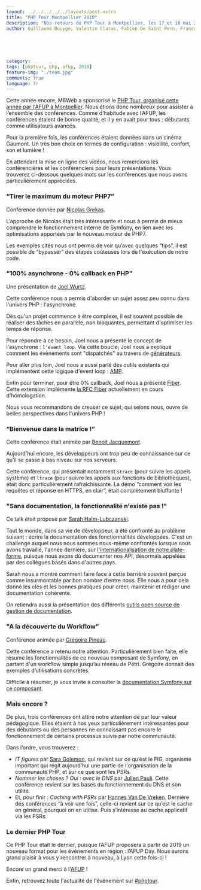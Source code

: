 ```yaml
---
layout: ../../../../../layouts/post.astro
title: "PHP Tour Montpellier 2018"
description: "Nos retours du PHP Tour à Montpellier, les 17 et 18 mai 2018"
author: Guillaume Bouyge, Valentin Claras, Fabien De Saint Pern, Francois-Xavier Gaberan, Héléna Hiraux, Pascal Martin


  
  
  
category:
tags: [phptour, php, afup, 2018]
feature-img: "./team.jpg"
comments: true
language: fr
---
```


Cette année encore, M6Web a sponsorisé le [PHP Tour, organisé cette année par l'AFUP à Montpellier](https://event.afup.org/en/phptourmontpellier2018/).
Nous étions donc nombreux pour assister à l’ensemble des conférences. Comme d’habitude avec l’AFUP, les conférences étaient de bonne qualité, et il y en avait pour tous : débutants comme utilisateurs avancés.

Pour la première fois, les conférences étaient données dans un cinéma Gaumont. Un très bon choix en termes de configuration : visibilité, confort, son et lumière !

En attendant la mise en ligne des vidéos, nous remercions les conférencières et les conférenciers pour leurs présentations. Vous trouverez ci-dessous quelques mots sur les conférences que nous avons particulièrement appréciées.


### “Tirer le maximum du moteur PHP7”

Conférence donnée par [Nicolas Grekas](https://twitter.com/nicolasgrekas).

L’approche de Nicolas était très intéressante et nous à permis de mieux comprendre le fonctionnement interne de Symfony, en lien avec les optimisations apportées par le nouveau moteur de PHP7.

Les exemples cités nous ont permis de voir qu’avec quelques “tips”, il est possible de “bypasser” des étapes coûteuses lors de l'exécution de notre code.


### “100% asynchrone - 0% callback en PHP”

Une présentation de [Joel Wurtz](https://twitter.com/joelwurtz).

Cette conférence nous a permis d'aborder un sujet assez peu connu dans l'univers PHP : l'asynchrone.

Dès qu'un projet commence à être complexe, il est souvent possible de réaliser des tâches en parallèle, non bloquantes, permettant d'optimiser les temps de réponse.

Pour répondre à ce besoin, Joel nous a présenté le concept de l'asynchrone : `l'event loop`.
Via cette boucle, Joel nous a expliqué comment les évènements sont "dispatchés" au travers de [générateurs](https://php.net/manual/en/language.generators.overview.php).

Pour aller plus loin, Joel nous a aussi parlé des outils existants qui implémentent cette logique d'event loop : [AMP](https://github.com/amphp/amp).

Enfin pour terminer, pour être 0% callback, Joel nous a présenté [Fiber](https://github.com/fiberphp/fiber-ext). Cette extension implémente [la RFC Fiber](https://wiki.php.net/rfc/fiber) actuellement en cours d'homologation.

Nous vous recommandons de creuser ce sujet, qui selons nous, ouvre de belles perspectives dans l'univers PHP !


### “Bienvenue dans la matrice !”

Cette conférence était animée par [Benoit Jacquemont](https://twitter.com/@bjacquemont).

Aujourd'hui encore, les développeurs ont trop peu de connaissance sur ce qu’il se passe à bas niveau sur nos serveurs.

Cette conférence, qui présentait notamment `strace` (pour suivre les appels système) et `ltrace` (pour suivre les appels aux fonctions de bibliothèques), était donc particulièrement rafraîchissante. La démo “comment voir les requêtes et réponse en HTTPS, en clair”, était complètement bluffante !


### "Sans documentation, la fonctionnalité n'existe pas !"

Ce talk était proposé par [Sarah Haïm-Lubczanski](https://twitter.com/sarahhaim).

Tout le monde, dans sa vie de développeur, a été confronté au problème suivant : écrire la documentation des fonctionnalités développées. 
C'est un challenge auquel nous nous sommes nous-même confrontés lorsque nous avons travaillé, l'année dernière, sur [l'internationalisation de notre plate-forme](/6play/6play-goes-international/), puisque nous avons dû documenter nos API, désormais appelées par des collègues basés dans d'autres pays.

Sarah nous a montré comment faire face à cette barrière souvent perçue comme insurmontable par bon nombre d’entre nous.
Elle nous a pour cela donné les clés et les bonnes pratiques pour créer, maintenir et rédiger une documentation cohérente.

On retiendra aussi la présentation des différents [outils open source de gestion de documentation](https://www.staticgen.com/).


### "A la découverte du Workflow”

Conférence animée par [Gregoire Pineau](https://twitter.com/lyrixx).

Cette conférence a retenu notre attention. Particulièrement bien faite, elle résume les fonctionnalités de ce nouveau composant de Symfony, en partant d'un workflow simple jusqu’au réseau de Pétri. Grégoire donnait des exemples d’utilisations concrètes.

Difficile à résumer, je vous invite à consulter la [documentation Symfony sur ce composant](https://symfony.com/doc/current/components/workflow.html).


### Mais encore ?

De plus, trois conférences ont attiré notre attention de par leur valeur pédagogique. Elles étaient à nos yeux particulièrement  intéressantes pour des débutants ou des personnes ne connaissant pas encore le fonctionnement de certains processus suivis par notre communauté.

Dans l’ordre, vous trouverez :

 * *IT figures* par [Sara Golemon](https://twitter.com/SaraMG), qui revient sur ce qu’est le FIG, organisme important qui régit aujourd’hui une partie de l'organisation de la communauté PHP, et sur ce que sont les PSRs.
 * *Nommer les choses ? Oui : avec le DNS* par [Julien Pauli](https://twitter.com/julienPauli). Cette conférence revient sur les bases du fonctionnement du DNS et son utilité.
 * Et, pour finir : *Caching with PSRs* par [Hannes Van De Vreken](https://twitter.com/hannesvdvreken). Dernière des conférences “à voir une fois”, celle-ci revient sur ce qu’est le cache en général, pourquoi on en utilise. Puis s’intéresse au cache applicatif via les PSRs.


### Le dernier PHP Tour

Ce PHP Tour était le dernier, puisque l’AFUP proposera à partir de 2019 un nouveau format pour les événements en région : l’AFUP Day. Nous aurons grand plaisir à vous y rencontrer à nouveau, à Lyon cette fois-ci !

Encore un grand merci à l'[AFUP](https://twitter.com/afup) !

Enfin, retrouvez toute l'actualité de l'événement sur [#phptour](https://twitter.com/hashtag/phptour?src=hash).
